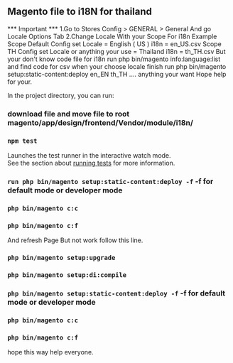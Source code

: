 ## Magento file to i18N for thailand

*** Important ***
1.Go to Stores Config > GENERAL > General And go Locale Options Tab
2.Change Locale With your Scope For i18n
Example
 Scope Default Config set Locale = English ( US ) i18n = en_US.csv
 Scope TH Config set Locale or anything your use = Thailand i18n = th_TH.csv
But your don't know code file for i18n run php bin/magento info:language:list and find code for csv
when your choose locale finish run php bin/magento setup:static-content:deploy en_EN th_TH .... anything your want
Hope help for your.

In the project directory, you can run:

### download file and move file to  root magento/app/design/frontend/Vendor/module/i18n/

### `npm test`

Launches the test runner in the interactive watch mode.<br />
See the section about [running tests](https://facebook.github.io/create-react-app/docs/running-tests) for more information.

### `run php bin/magento setup:static-content:deploy -f` -f for default mode or developer mode
### `php bin/magento c:c`
### `php bin/magento c:f`

And refresh Page But not work follow this line.

### `php bin/magento setup:upgrade`
### `php bin/magento setup:di:compile`
### `php bin/magento setup:static-content:deploy -f` -f for default mode or developer mode
### `php bin/magento c:c`
### `php bin/magento c:f`

hope this way help everyone.
